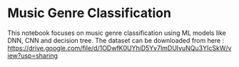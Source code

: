 # Music Genre Classification
This notebook focuses on music genre classification using ML models like DNN, CNN and decision tree.
The dataset can be downloaded from here : https://drive.google.com/file/d/1ODwfK0UYhiD5Yv7lmDUIvuNQu3YIcSkW/view?usp=sharing
